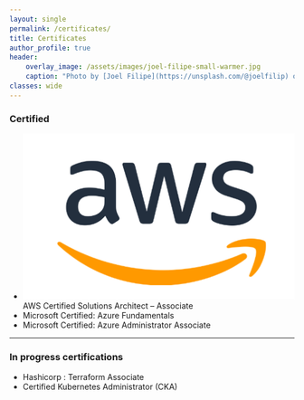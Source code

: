 ```yaml
---
layout: single
permalink: /certificates/
title: Certificates
author_profile: true
header:
    overlay_image: /assets/images/joel-filipe-small-warmer.jpg
    caption: "Photo by [Joel Filipe](https://unsplash.com/@joelfilip) on [Unsplash](https://unsplash.com)"
classes: wide
---
```


### Certified  
- ![My Image](assets/images/aws.png) AWS Certified Solutions Architect – Associate
- Microsoft Certified: Azure Fundamentals
- Microsoft Certified: Azure Administrator Associate


----------------------------------------

### In progress certifications
- Hashicorp : Terraform Associate 
- Certified Kubernetes Administrator (CKA)






